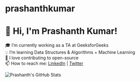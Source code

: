 # prashanthkumar

# 👋 Hi, I'm Prashanth Kumar!

🎓 I’m currently working as a TA at GeeksforGeeks  
💡 I’m learning Data Structures & Algorithms + Machine Learning  
🚀 I love contributing to open-source  
📫 How to reach me: [LinkedIn](https://linkedin.com/in/yourusername) | [Twitter](https://twitter.com/yourusername)

![Prashanth's GitHub Stats](https://github-readme-stats.vercel.app/api?username=prashanthkumar&show_icons=true&theme=tokyonight)
